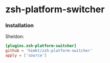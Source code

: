 # zsh-platform-switcher

### Installation

Sheldon:

```toml
[plugins.zsh-platform-switcher]
github = 'himkt/zsh-platform-switcher'
apply = ['source']
```
